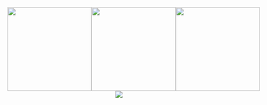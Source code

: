 <div style="display: flex; justify-content: space-between;">
    <img src="https://github-readme-stats.vercel.app/api?username=gboycdw&show_icons=true&theme=vue" height="190px">
    <img src="https://github-readme-stats.vercel.app/api/top-langs/?username=gboycdw&layout=compact&langs_count=8&theme=vue" height="190px">
    <img src="https://github-profile-trophy.vercel.app/?username=gboycdw&title=Commits,PullRequest,Issues,Reviews&column=2" height="190px">
</div>

<!-- <div align="center">
    <div>
    <img src="https://github-readme-stats.vercel.app/api?username=gboycdw&show_icons=true&theme=vue" height=140px>
    <img src="https://github-readme-stats.vercel.app/api/top-langs/?username=gboycdw&layout=compact&langs_count=8&theme=vue" height=140px>
        </div>
    <div>
    <img src="https://github-profile-trophy.vercel.app/?username=gboycdw&title=Commits,PullRequest,Issues,Reviews&row=3"></div>
</div> -->
<!-- Repositories, Stars 등 추가 세팅이 있다. -->

<!-- <div align="center">
  <img src="http://github-profile-summary-cards.vercel.app/api/cards/productive-time?username=gboycdw&theme=github&utcOffset=8" height=180px>
  <img src="https://github-readme-activity-graph.cyclic.app/graph?username=gboycdw&theme=vue" height=180px>
</div> -->

<!--방문자수-->
<div align="center">
  <a href="https://hits.seeyoufarm.com"><img src="https://hits.seeyoufarm.com/api/count/incr/badge.svg?url=https%3A%2F%2Fgithub.com%2Fgboycdw%2Fhit-counter&count_bg=%2379C83D&title_bg=%23555555&icon=&icon_color=%23E7E7E7&title=Gomao%27s+Github&edge_flat=false"/></a>
</div>


<!--미사용 파일 모음
연속커밋기록 <img src= "https://streak-stats.demolab.com/?user=gboycdw&theme=default" height=160px>
커밋그래프 <img src="http://github-profile-summary-cards.vercel.app/api/cards/profile-details?username=gboycdw&theme=github">
레포지토리 분석1 img src="http://github-profile-summary-cards.vercel.app/api/cards/repos-per-language?username=gboycdw&theme=github&exclude=Java">
커밋 분석1 img src="http://github-profile-summary-cards.vercel.app/api/cards/most-commit-language?username=gboycdw&theme=github&exclude=Java">
-->

<!--
**gboycdw/gboycdw** is a ✨ _special_ ✨ repository because its `README.md` (this file) appears on your GitHub profile.
Here are some ideas to get you started:
- 🔭 I’m currently working on ...
- 🌱 I’m currently learning ...
- 👯 I’m looking to collaborate on ...
- 🤔 I’m looking for help with ...
- 💬 Ask me about ...
- 📫 How to reach me: ...
- 😄 Pronouns: ...
- ⚡ Fun fact: ...
-->
